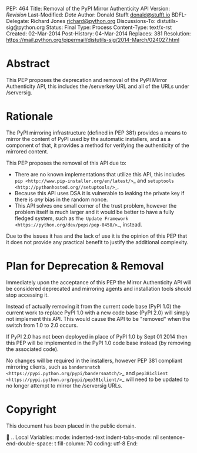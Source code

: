 PEP: 464 Title: Removal of the PyPI Mirror Authenticity API Version:
$Revision$ Last-Modified: $Date$ Author: Donald Stufft
<donald@stufft.io> BDFL-Delegate: Richard Jones <richard@python.org>
Discussions-To: distutils-sig\@python.org Status: Final Type: Process
Content-Type: text/x-rst Created: 02-Mar-2014 Post-History: 04-Mar-2014
Replaces: 381 Resolution:
https://mail.python.org/pipermail/distutils-sig/2014-March/024027.html

Abstract
========

This PEP proposes the deprecation and removal of the PyPI Mirror
Authenticity API, this includes the /serverkey URL and all of the URLs
under /serversig.

Rationale
=========

The PyPI mirroring infrastructure (defined in PEP 381) provides a means
to mirror the content of PyPI used by the automatic installers, and as a
component of that, it provides a method for verifying the authenticity
of the mirrored content.

This PEP proposes the removal of this API due to:

-   There are no known implementations that utilize this API, this
    includes `pip <http://www.pip-installer.org/en/latest/>`\_ and
    `setuptools <http://pythonhosted.org//setuptools/>`\_.
-   Because this API uses DSA it is vulnerable to leaking the private
    key if there is *any* bias in the random nonce.
-   This API solves one small corner of the trust problem, however the
    problem itself is much larger and it would be better to have a fully
    fledged system, such as
    `The Update Framework <https://python.org/dev/peps/pep-0458/>`\_,
    instead.

Due to the issues it has and the lack of use it is the opinion of this
PEP that it does not provide any practical benefit to justify the
additional complexity.

Plan for Deprecation & Removal
==============================

Immediately upon the acceptance of this PEP the Mirror Authenticity API
will be considered deprecated and mirroring agents and installation
tools should stop accessing it.

Instead of actually removing it from the current code base (PyPI 1.0)
the current work to replace PyPI 1.0 with a new code base (PyPI 2.0)
will simply not implement this API. This would cause the API to be
"removed" when the switch from 1.0 to 2.0 occurs.

If PyPI 2.0 has not been deployed in place of PyPI 1.0 by Sept 01 2014
then this PEP will be implemented in the PyPI 1.0 code base instead (by
removing the associated code).

No changes will be required in the installers, however PEP 381 compliant
mirroring clients, such as
`bandersnatch <https://pypi.python.org/pypi/bandersnatch/>`\_ and
`pep381client <https://pypi.python.org/pypi/pep381client/>`\_ will need
to be updated to no longer attempt to mirror the /serversig URLs.

Copyright
=========

This document has been placed in the public domain.

 .. Local Variables: mode: indented-text indent-tabs-mode: nil
sentence-end-double-space: t fill-column: 70 coding: utf-8 End:

